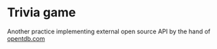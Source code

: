 # Trivia game

Another practice implementing external open source API by the hand of [opentdb.com](https://opentdb.com/)